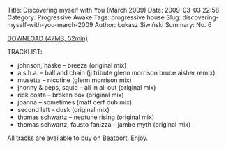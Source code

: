 Title: Discovering myself with You (March 2009)
Date: 2009-03-03 22:58
Category: Progressive Awake
Tags:  progressive house
Slug: discovering-myself-with-you-march-2009
Author: Łukasz Siwiński
Summary: No. 6

<a href ="https://drive.google.com/file/d/0B_4_ynm06YZINy1PMWFXMEVnZVk/edit?usp=sharing" 
    title="Progressive Awake - Discovering myself with You (March 2009)" target="_blank">
DOWNLOAD (47MB, 52min)
</a>

TRACKLIST:  

* johnson, haske – breeze (original mix)
* a.s.h.a. – ball and chain (jj tribute glenn morrison bruce aisher remix)
* musetta – nicotine (glenn morrison mix)
* jhonny & peps, squid – all in all out (original mix)
* rick costa – broken box (original mix)
* joanna – sometimes (matt cerf dub mix)
* second left – dusk (original mix)
* thomas schwartz – neptune rising (original mix)
* thomas schwartz, fausto fanizza – jambe myth (original mix)

All tracks are available to buy on <a href="http://beatport.com" target="_blank">Beatport</a>.
Enjoy.